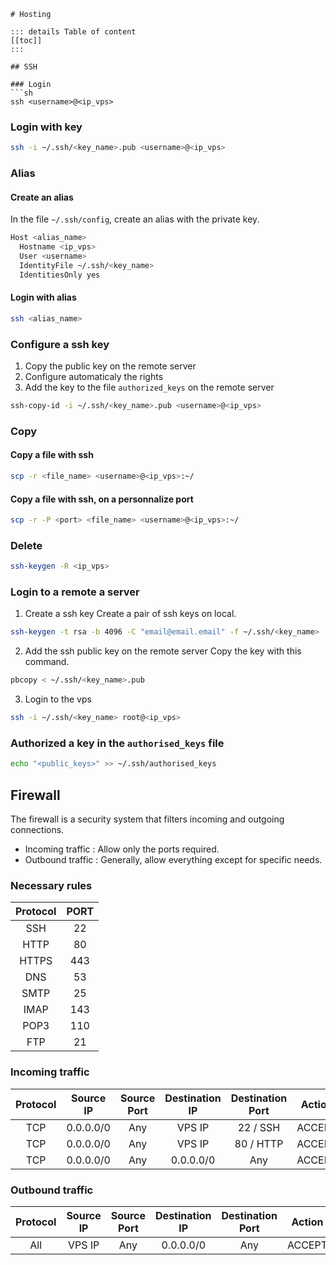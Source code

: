 <!-- Translated on 23/04/2025 -->

```
# Hosting

::: details Table of content
[[toc]]
:::

## SSH

### Login
```sh
ssh <username>@<ip_vps>
```

### Login with key
```sh
ssh -i ~/.ssh/<key_name>.pub <username>@<ip_vps>
```

### Alias

#### Create an alias
In the file `~/.ssh/config`, create an alias with the private key.
```sh
Host <alias_name>
  Hostname <ip_vps>
  User <username>
  IdentityFile ~/.ssh/<key_name>
  IdentitiesOnly yes
```

#### Login with alias
```sh
ssh <alias_name>
```

### Configure a ssh key

1. Copy the public key on the remote server
2. Configure automaticaly the rights
3. Add the key to the file `authorized_keys` on the remote server

```sh
ssh-copy-id -i ~/.ssh/<key_name>.pub <username>@<ip_vps>
```

### Copy

#### Copy a file with ssh
```sh
scp -r <file_name> <username>@<ip_vps>:~/
```

#### Copy a file with ssh, on a personnalize port
```sh
scp -r -P <port> <file_name> <username>@<ip_vps>:~/
```

### Delete
```sh
ssh-keygen -R <ip_vps>
```

### Login to a remote a server

1. Create a ssh key
Create a pair of ssh keys on local.
```sh
ssh-keygen -t rsa -b 4096 -C "email@email.email" -f ~/.ssh/<key_name>
```

2. Add the ssh public key on the remote server
Copy the key with this command.
```sh
pbcopy < ~/.ssh/<key_name>.pub
```

3. Login to the vps
```sh
ssh -i ~/.ssh/<key_name> root@<ip_vps>
```

### Authorized a key in the `authorised_keys` file
```sh
echo "<public_keys>" >> ~/.ssh/authorised_keys
```

## Firewall

The firewall is a security system that filters incoming and outgoing connections.

- Incoming traffic : Allow only the ports required.
- Outbound traffic : Generally, allow everything except for specific needs.

### Necessary rules

| Protocol | PORT |
|:--------:|:----:|
| SSH      | 22  |
| HTTP     | 80   |
| HTTPS    | 443  |
| DNS      | 53   |
| SMTP     | 25   |
| IMAP     | 143  |
| POP3     | 110  |
| FTP      | 21   |

### Incoming traffic

| Protocol | Source IP | Source Port | Destination IP |	Destination Port | Action |
|:--------:|:---------:|:-----------:|:--------------:|:----------------:|:------:|
| TCP      | 0.0.0.0/0 | Any         |	VPS IP        |	22 / SSH	       | ACCEPT |
| TCP      | 0.0.0.0/0 | Any         |	VPS IP        |	80 / HTTP	       | ACCEPT |
| TCP      | 0.0.0.0/0 | Any         | 0.0.0.0/0      |	Any     	       | ACCEPT |

### Outbound traffic

| Protocol | Source IP | Source Port | Destination IP |	Destination Port | Action |
|:--------:|:---------:|:-----------:|:--------------:|:----------------:|:------:|
| All      | VPS IP    | Any         | 0.0.0.0/0      |	Any     	       | ACCEPT |
```